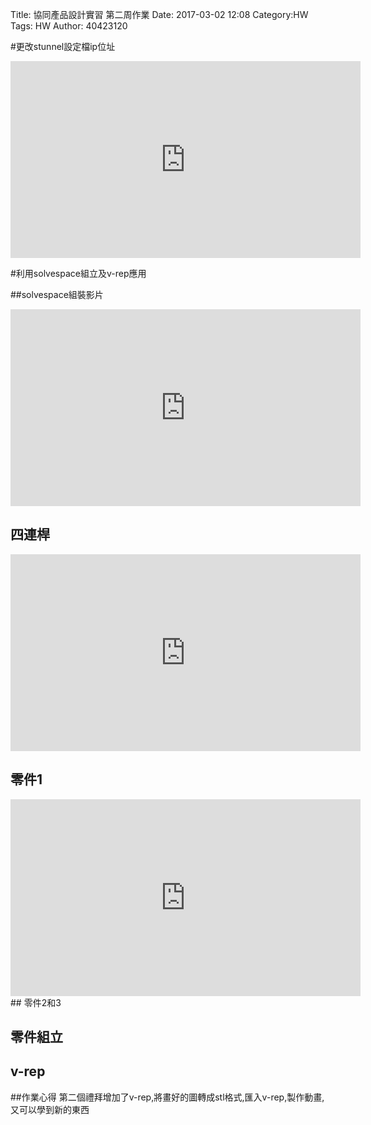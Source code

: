 Title: 協同產品設計實習 第二周作業
Date: 2017-03-02 12:08
Category:HW
Tags: HW
Author: 40423120 



<!-- PELICAN_END_SUMMARY -->


#更改stunnel設定檔ip位址

<iframe width="560" height="315" src="https://www.youtube.com/embed/dimG0uoppFw" frameborder="0" allowfullscreen></iframe>

#利用solvespace組立及v-rep應用

##solvespace組裝影片
<iframe width="560" height="315" src="https://www.youtube.com/embed/NA1x2dNeLBc" frameborder="0" allowfullscreen></iframe>

## 四連桿
<iframe width="560" height="315" src="https://www.youtube.com/embed/NA1x2dNeLBc" frameborder="0" allowfullscreen></iframe>

## 零件1
<iframe width="560" height="315" src="https://www.youtube.com/embed/3UyLog2buX0" frameborder="0" allowfullscreen></iframe>
## 零件2和3


## 零件組立



## v-rep



##作業心得
第二個禮拜增加了v-rep,將畫好的圖轉成stl格式,匯入v-rep,製作動畫,又可以學到新的東西